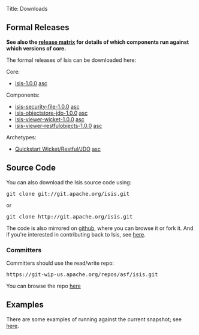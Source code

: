 Title: Downloads

## Formal Releases

**See also the [release matrix](release-matrix.html) for details of which components run against which versions of core.**

The formal releases of Isis can be downloaded here:

Core:

* [isis-1.0.0](https://dist.apache.org/repos/dist/release/isis/core/isis-1.0.0-source-release.zip) [asc](https://dist.apache.org/repos/dist/release/isis/core/isis-1.0.0-source-release.zip.asc)

Components:

* [isis-security-file-1.0.0](https://dist.apache.org/repos/dist/release/isis/component/security/file/isis-security-file-1.0.0-source-release.zip) [asc](https://dist.apache.org/repos/dist/release/isis/component/security/file/isis-security-file-1.0.0-source-release.zip.asc)
* [isis-objectstore-jdo-1.0.0](https://dist.apache.org/repos/dist/release/isis/component/objectstore/jdo/isis-objectstore-jdo-1.0.0-source-release.zip) [asc](https://dist.apache.org/repos/dist/release/isis/component/objectstore/jdo/isis-objectstore-jdo-1.0.0-source-release.zip.asc)
* [isis-viewer-wicket-1.0.0](https://dist.apache.org/repos/dist/release/isis/component/viewer/wicket/isis-viewer-wicket-1.0.0-source-release.zip) [asc](https://dist.apache.org/repos/dist/release/isis/component/viewer/wicket/isis-viewer-wicket-1.0.0-source-release.zip.asc)
* [isis-viewer-restfulobjects-1.0.0](https://dist.apache.org/repos/dist/release/isis/component/viewer/restfulobjects/isis-viewer-restfulobjects-1.0.0-source-release.zip) [asc](https://dist.apache.org/repos/dist/release/isis/component/viewer/restfulobjects/isis-viewer-restfulobjects-1.0.0-source-release.zip.asc)

Archetypes:

* [Quickstart Wicket/Restful/JDO](https://dist.apache.org/repos/dist/release/isis/archetype/quickstart_wicket_restful_jdo-archetype/quickstart_wicket_restful_jdo-archetype-1.0.0-source-release.zip) [asc](https://dist.apache.org/repos/dist/release/isis/archetype/quickstart_wicket_restful_jdo-archetype/quickstart_wicket_restful_jdo-archetype-1.0.0-source-release.zip.asc)

## Source Code

You can also download the Isis source code using:

<pre>
git clone git://git.apache.org/isis.git
</pre>

or

<pre>
git clone http://git.apache.org/isis.git
</pre>

The code is also mirrored on [github](http://github.com/apache/isis), where you can browse it or fork it.   And if you're interested in contributing back to Isis, see [here](contributors/git-workflow.html).
       
### Committers

Committers should use the read/write repo:

<pre>
https://git-wip-us.apache.org/repos/asf/isis.git
</pre>

You can browse the repo [here](https://git-wip-us.apache.org/repos/asf/isis/repo?p=isis.git;a=summary)

## Examples

There are some examples of running against the current snapshot; see [here](getting-started/examples.html).

